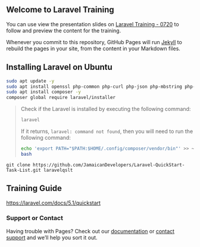 ## Welcome to Laravel Training

You can use view the presentation slides on [Laravel Training - 0720](https://docs.google.com/presentation/d/e/2PACX-1vS6ybQVVW6tsZLg2OZgeYAAlgmQ65CX3bLAu0DzcvNLC34NyAwA11ajjwYrTXN3g_rqQblMBlhczLfe/pub?start=false&loop=false&delayms=3000) to follow and preview the content for the training.

Whenever you commit to this repository, GitHub Pages will run [Jekyll](https://jekyllrb.com/) to rebuild the pages in your site, from the content in your Markdown files.


## Installing Laravel on Ubuntu
```bash
sudo apt update -y
sudo apt install openssl php-common php-curl php-json php-mbstring php-mysql php-xml php-zip
sudo apt install composer -y
composer global require laravel/installer
```

> Check if the Laravel is installed by executing the following command:
> ```bash
> laravel
> ```
> 
> If it returns, `laravel: command not found`, then you will need to run the following command:
> ```bash
> echo 'export PATH="$PATH:$HOME/.config/composer/vendor/bin"' >> ~/.bashrc
> bash
> ```

```
git clone https://github.com/JamaicanDevelopers/Laravel-QuickStart-Task-List.git laravelqslt
```

## Training Guide
https://laravel.com/docs/5.1/quickstart


### Support or Contact

Having trouble with Pages? Check out our [documentation](https://help.github.com/categories/github-pages-basics/) or [contact support](https://github.com/contact) and we’ll help you sort it out.

